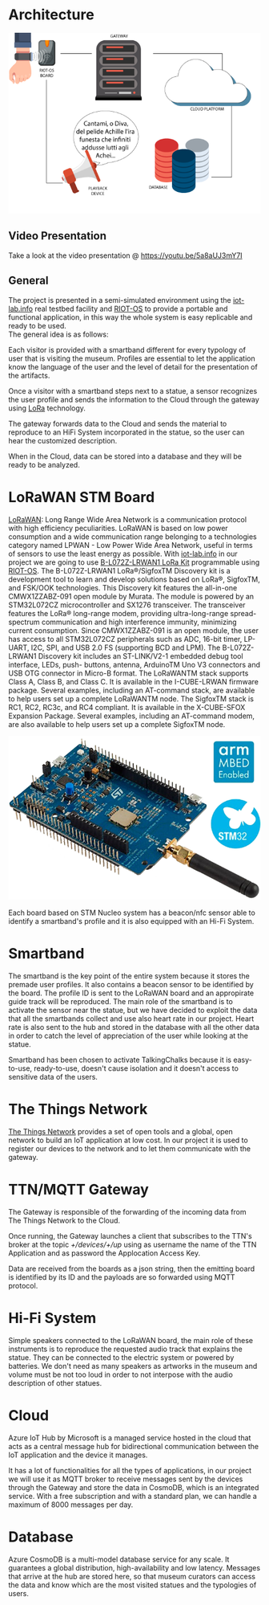 # Architecture

![](pics/architecture.png)

## Video Presentation
Take a look at the video presentation @ https://youtu.be/5a8aUJ3mY7I

## General
The project is presented in a semi-simulated environment using the [iot-lab.info](https://www.iot-lab.info/) real testbed facility and [RIOT-OS](https://riot-os.org/) to provide a portable and functional application, in this way the whole system is easy replicable and ready to be used.
<br/>The general idea is as follows:

Each visitor is provided with a smartband different for every typology of user that is visiting the museum. Profiles are essential to let the application know the language of the user and the level of detail for the presentation of the artifacts.

Once a visitor with a smartband steps next to a statue, a sensor recognizes the user profile and sends the information to the Cloud through the gateway using [LoRa](https://en.wikipedia.org/wiki/LoRa#LoRaWAN) technology.

The gateway forwards data to the Cloud and sends the material to reproduce to an HiFi System incorporated in the statue, so the user can hear the customized description.

When in the Cloud, data can be stored into a database and they will be ready to be analyzed.

# LoRaWAN STM Board
[LoRaWAN](https://lora-alliance.org/about-lorawan): Long Range Wide Area Network is a communication protocol with high efficiency peculiarities. LoRaWAN is based on low power consumption and a wide communication range belonging to a technologies category named LPWAN - Low Power Wide Area Network, useful in terms of sensors to use the least energy as possible.
With [iot-lab.info](https://www.iot-lab.info/) in our project we are going to use [B-L072Z-LRWAN1 LoRa Kit](https://www.st.com/en/evaluation-tools/b-l072z-lrwan1.html) programmable using [RIOT-OS](https://riot-os.org/).
The B-L072Z-LRWAN1 LoRa®/SigfoxTM Discovery kit is a development tool to learn and develop solutions based
on LoRa®, SigfoxTM, and FSK/OOK technologies. This Discovery kit features the all-in-one CMWX1ZZABZ-091
open module by Murata. The module is powered by an STM32L072CZ microcontroller and SX1276 transceiver.
The transceiver features the LoRa® long-range modem, providing ultra-long-range spread-spectrum
communication and high interference immunity, minimizing current consumption. Since CMWX1ZZABZ-091 is an
open module, the user has access to all STM32L072CZ peripherals such as ADC, 16-bit timer, LP-UART, I2C,
SPI, and USB 2.0 FS (supporting BCD and LPM).
The B-L072Z-LRWAN1 Discovery kit includes an ST-LINK/V2-1 embedded debug tool interface, LEDs, push-
buttons, antenna, ArduinoTM Uno V3 connectors and USB OTG connector in Micro-B format.
The LoRaWANTM stack supports Class A, Class B, and Class C. It is available in the I-CUBE-LRWAN firmware
package. Several examples, including an AT-command stack, are available to help users set up a complete
LoRaWANTM node.
The SigfoxTM stack is RC1, RC2, RC3c, and RC4 compliant. It is available in the X-CUBE-SFOX Expansion
Package. Several examples, including an AT-command modem, are also available to help users set up a
complete SigfoxTM node.

![](pics/board.png)

Each board based on STM Nucleo system has a beacon/nfc sensor able to identify a smartband's profile and it is also equipped with an Hi-Fi System.

# Smartband
The smartband is the key point of the entire system because it stores the premade user profiles. It also contains a beacon sensor to be identified by the board. The profile ID is sent to the LoRaWAN board and an appropirate guide track will be reproduced. The main role of the smartband is to activate the sensor near the statue, but we have decided to exploit the data that all the smartbands collect and use also heart rate in our project. Heart rate is also sent to the hub and stored in the database with all the other data in order to catch the level of appreciation of the user while looking at the statue.

Smartband has been chosen to activate TalkingChalks because it is easy-to-use, ready-to-use, doesn't cause isolation and it doesn't access to sensitive data of the users.

# The Things Network
[The Things Network](https://www.thethingsnetwork.org/) provides a set of open tools and a global, open network to build an IoT application at low cost.
In our project it is used to register our devices to the network and to let them communicate with the gateway.

# TTN/MQTT Gateway
The Gateway is responsible of the forwarding of the incoming data from The Things Network to the Cloud.

Once running, the Gateway launches a client that subscribes to the TTN's broker at the topic _+/devices/+/up_ using as username the name of the TTN Application and as password the Applocation Access Key.

Data are received from the boards as a json string, then the emitting board is identified by its ID and the payloads are so forwarded using MQTT protocol.

# Hi-Fi System
Simple speakers connected to the LoRaWAN board, the main role of these instruments is to reproduce the requested audio track that explains the statue. They can be connected to the electric system or powered by batteries. We don't need as many speakers as artworks in the museum and volume must be not too loud in order to not interpose with the audio description of other statues.

# Cloud
Azure IoT Hub by Microsoft is a managed service hosted in the cloud that acts as a central message hub for bidirectional communication between the IoT application and the device it manages.

It has a lot of functionalities for all the types of applications, in our project we will use it as MQTT broker to receive messages sent by the devices through the Gateway and store the data in CosmoDB, which is an integrated service.
With a free subscription and with a standard plan, we can handle a maximum of 8000 messages per day.

# Database
Azure CosmoDB is a multi-model database service for any scale. It guarantees a global distribution, high-availability and low latency. Messages that arrive at the hub are stored here, so that museum curators can access the data and know which are the most visited statues and the typologies of users.
